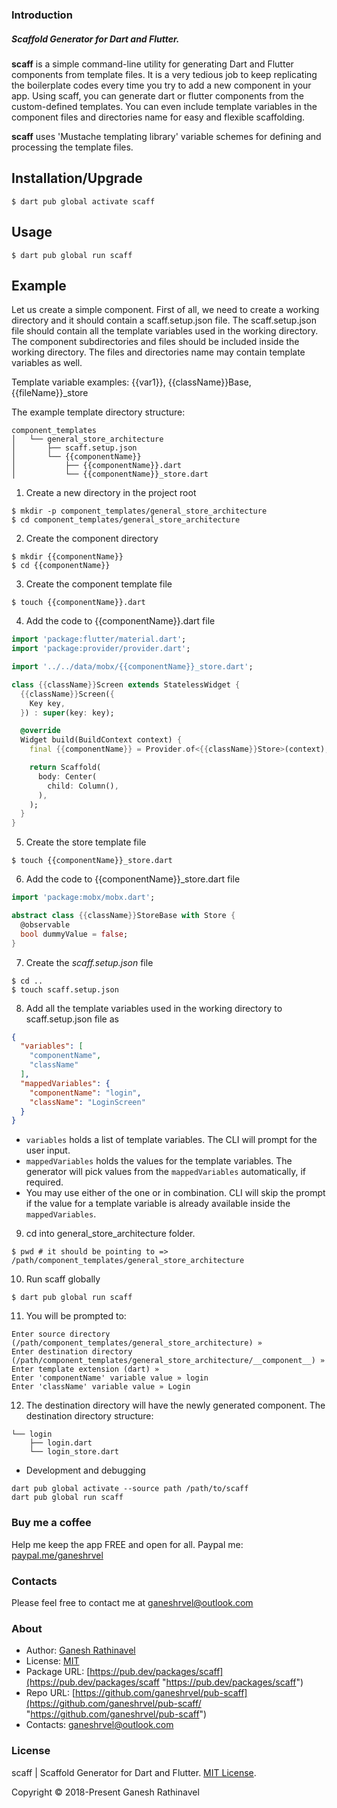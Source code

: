 ### Introduction

##### Scaffold Generator for Dart and Flutter.

**scaff** is a simple command-line utility for generating Dart and Flutter components from template files.
It is a very tedious job to keep replicating the boilerplate codes every time you try to add a new component in your app. Using scaff, you can generate dart or flutter components from the custom-defined templates. You can even include template variables in the component files and directories name for easy and flexible scaffolding.

**scaff** uses 'Mustache templating library' variable schemes for defining and processing the template files.


## Installation/Upgrade

```shell
$ dart pub global activate scaff
```

## Usage
```shell
$ dart pub global run scaff
```

## Example
Let us create a simple component. First of all, we need to create a working directory and it should contain a scaff.setup.json file. The scaff.setup.json file should contain all the template variables used in the working directory.
The component subdirectories and files should be included inside the working directory. 
The files and directories name may contain template variables as well.

Template variable examples: {{var1}}, {{className}}Base, {{fileName}}_store

The example template directory structure:
```
component_templates
│   └── general_store_architecture
│       ├── scaff.setup.json
│       └── {{componentName}}
│           ├── {{componentName}}.dart
│           └── {{componentName}}_store.dart
```

1) Create a new directory in the project root

```shell
$ mkdir -p component_templates/general_store_architecture
$ cd component_templates/general_store_architecture
```

2) Create the component directory

```shell
$ mkdir {{componentName}}
$ cd {{componentName}}
```

3) Create the component template file

```shell
$ touch {{componentName}}.dart
```

4) Add the code to {{componentName}}.dart file

```dart
import 'package:flutter/material.dart';
import 'package:provider/provider.dart';

import '../../data/mobx/{{componentName}}_store.dart';

class {{className}}Screen extends StatelessWidget {
  {{className}}Screen({
    Key key,
  }) : super(key: key);

  @override
  Widget build(BuildContext context) {
    final {{componentName}} = Provider.of<{{className}}Store>(context);

    return Scaffold(
      body: Center(
        child: Column(),
      ),
    );
  }
}
```

5) Create the store template file

```shell
$ touch {{componentName}}_store.dart
```

6) Add the code to {{componentName}}_store.dart file

```dart
import 'package:mobx/mobx.dart';

abstract class {{className}}StoreBase with Store {
  @observable
  bool dummyValue = false;
}
```

7) Create the *scaff.setup.json* file

```shell
$ cd ..
$ touch scaff.setup.json
```

8) Add all the template variables used in the working directory to scaff.setup.json file as

```json
{
  "variables": [
	"componentName",
	"className"
  ],
  "mappedVariables": {
	"componentName": "login",
	"className": "LoginScreen"
  }
}
```

- `variables` holds a list of template variables. The CLI will prompt for the user input.
- `mappedVariables` holds the values for the template variables. The generator will pick values from the `mappedVariables` automatically, if required.
- You may use either of the one or in combination. CLI will skip the prompt if the value for a template variable is already available inside the `mappedVariables`.

9) cd into general_store_architecture folder.

```shell
$ pwd # it should be pointing to =>  /path/component_templates/general_store_architecture
```

10) Run scaff globally

```shell
$ dart pub global run scaff
```

11) You will be prompted to:
```shell
Enter source directory (/path/component_templates/general_store_architecture) »
Enter destination directory (/path/component_templates/general_store_architecture/__component__) »
Enter template extension (dart) » 
Enter 'componentName' variable value » login
Enter 'className' variable value » Login
```

12) The destination directory will have the newly generated component.
The destination directory structure:

```
└── login
    ├── login.dart
    └── login_store.dart
```


- Development and debugging
```shell
dart pub global activate --source path /path/to/scaff
dart pub global run scaff
```

### Buy me a coffee
Help me keep the app FREE and open for all.
Paypal me: [paypal.me/ganeshrvel](https://paypal.me/ganeshrvel "paypal.me/ganeshrvel")

### Contacts
Please feel free to contact me at ganeshrvel@outlook.com

### About

- Author: [Ganesh Rathinavel](https://www.linkedin.com/in/ganeshrvel "Ganesh Rathinavel")
- License: [MIT](https://github.com/ganeshrvel/openmtp/blob/master/LICENSE "MIT")
- Package URL: [https://pub.dev/packages/scaff](https://pub.dev/packages/scaff "https://pub.dev/packages/scaff")
- Repo URL: [https://github.com/ganeshrvel/pub-scaff](https://github.com/ganeshrvel/pub-scaff/ "https://github.com/ganeshrvel/pub-scaff")
- Contacts: ganeshrvel@outlook.com

### License
scaff | Scaffold Generator for Dart and Flutter. [MIT License](https://github.com/ganeshrvel/pub-scaff/blob/master/LICENSE "MIT License").

Copyright © 2018-Present Ganesh Rathinavel
